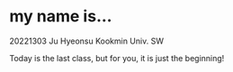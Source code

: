 # my name is...
20221303 	Ju Hyeonsu
Kookmin Univ. SW

Today is the last class, but for you, it is just the beginning!
